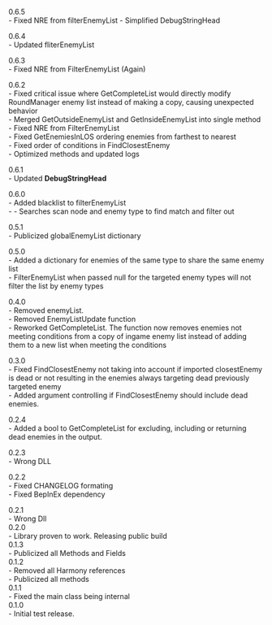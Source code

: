 0.6.5<br>
	- Fixed NRE from filterEnemyList
	- Simplified DebugStringHead

0.6.4 <br>
	- Updated fliterEnemyList<br>

0.6.3 <br>
	- Fixed NRE from FilterEnemyList (Again)<br>

0.6.2 <br>
	- Fixed critical issue where GetCompleteList would directly modify RoundManager enemy list instead of making a copy, causing unexpected behavior<br>
	- Merged GetOutsideEnemyList and GetInsideEnemyList into single method<br>
	- Fixed NRE from FilterEnemyList<br>
	- Fixed GetEnemiesInLOS ordering enemies from farthest to nearest<br>
	- Fixed order of conditions in FindClosestEnemy<br>
	- Optimized methods and updated logs<br>

0.6.1 <br>
	- Updated __DebugStringHead__ <br>

0.6.0 <br>
	- Added blacklist to filterEnemyList<br>
	- - Searches scan node and enemy type to find match and filter out<br>

0.5.1 <br>
	- Publicized globalEnemyList dictionary <br>

0.5.0 <br>
	- Added a dictionary for enemies of the same type to share the same enemy list <br>
	- FilterEnemyList when passed null for the targeted enemy types will not filter the list by enemy types <br>

0.4.0 <br>
	- Removed enemyList. <br>
	- Removed EnemyListUpdate function <br>
	- Reworked GetCompleteList. The function now removes enemies not meeting conditions from a copy of ingame enemy list instead of adding them to a new list when meeting the conditions <br>

0.3.0 <br>
	- Fixed FindClosestEnemy not taking into account if imported closestEnemy is dead or not resulting in the enemies always targeting dead previously targeted enemy<br>
	- Added argument controlling if FindClosestEnemy should include dead enemies.<br>

0.2.4 <br>
	- Added a bool to GetCompleteList for excluding, including or returning dead enemies in the output.<br>

0.2.3 <br>
	- Wrong DLL<br>

0.2.2 <br>
	- Fixed CHANGELOG formating<br>
	- Fixed BepInEx dependency<br>

0.2.1<br>
	- Wrong Dll<br>
0.2.0<br>
	- Library proven to work. Releasing public build<br>
0.1.3<br>
	- Publicized all Methods and Fields<br>
0.1.2<br>
	- Removed all Harmony references<br>
	- Publicized all methods<br>
0.1.1<br>
	- Fixed the main class being internal<br>
0.1.0<br>
	- Initial test release.<br>